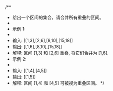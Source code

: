 /**
 * 给出一个区间的集合，请合并所有重叠的区间。
 *
 * 示例 1:
 *
 * 输入: [[1,3],[2,6],[8,10],[15,18]]
 * 输出: [[1,6],[8,10],[15,18]]
 * 解释: 区间 [1,3] 和 [2,6] 重叠, 将它们合并为 [1,6].
 * 示例 2:
 *
 * 输入: [[1,4],[4,5]]
 * 输出: [[1,5]]
 * 解释: 区间 [1,4] 和 [4,5] 可被视为重叠区间。
 */